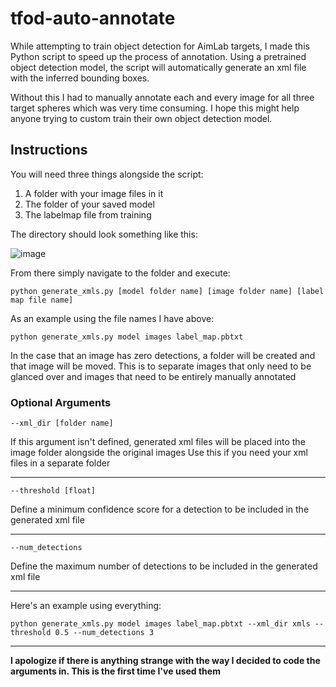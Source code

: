 # tfod-auto-annotate
While attempting to train object detection for AimLab targets, I made this Python script to speed up the process of annotation. Using a pretrained object detection model, the script will automatically generate an xml file with the inferred bounding boxes. 

Without this I had to manually annotate each and every image for all three target spheres which was very time consuming. I hope this might help anyone trying to custom train their own object detection model. 

## Instructions

You will need three things alongside the script: 
1. A folder with your image files in it
2. The folder of your saved model
3. The labelmap file from training

The directory should look something like this:

![image](https://user-images.githubusercontent.com/64398319/180567229-6fbb2567-61f1-4314-9843-a884c1ba99a5.png)

From there simply navigate to the folder and execute:

`python generate_xmls.py [model folder name] [image folder name] [label map file name]`

As an example using the file names I have above:

`python generate_xmls.py model images label_map.pbtxt`

In the case that an image has zero detections, a folder will be created and that image will be moved. This is to separate images that only need to be glanced over and images that need to be entirely manually annotated

### Optional Arguments
 
`--xml_dir [folder name]`

If this argument isn't defined, generated xml files will be placed into the image folder alongside the original images
Use this if you need your xml files in a separate folder
 ***
 
`--threshold [float]`

Define a minimum confidence score for a detection to be included in the generated xml file
 ***
 
`--num_detections`

Define the maximum number of detections to be included in the generated xml file
***

Here's an example using everything:

`python generate_xmls.py model images label_map.pbtxt --xml_dir xmls --threshold 0.5 --num_detections 3`

***

**I apologize if there is anything strange with the way I decided to code the arguments in. This is the first time I've used them**
